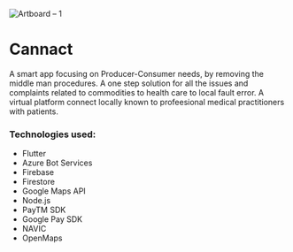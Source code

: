 ![Artboard – 1](https://user-images.githubusercontent.com/53647573/86040280-61957400-ba61-11ea-9665-cc706f614155.png)


# Cannact
A smart app focusing on Producer-Consumer needs, by removing the middle man procedures.
A one step solution for all the issues and complaints related to commodities to health care to local fault error. 
A virtual platform connect locally known to profeesional medical practitioners with patients. 

### Technologies used:
- Flutter
- Azure Bot Services
- Firebase
- Firestore
- Google Maps API
- Node.js
- PayTM SDK
- Google Pay SDK
- NAVIC
- OpenMaps
